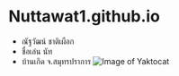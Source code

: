# Nuttawat1.github.io
- ณัฐวัฒน์ ชาติเผือก 
- ชื่อเล่น นัท 
- บ้านเกิด จ.สมุทรปราการ
![Image of Yaktocat](https://lh3.googleusercontent.com/proxy/W1dsGOJ0tjM6QzRChzNrrwsan6_G6wtUOmPXFRecvaAYEsCK9WzQYGz-xdbrAEKWcp6vjEiAxkdQJM1AtzOEmR4S4RHZ1Ifv58JjIjjuNhy1A7Xs9pdCbp5TrUk)